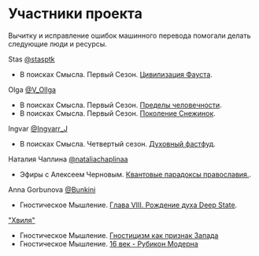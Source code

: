 # Участники проекта

Вычитку и исправление ошибок машинного перевода помогали делать следующие люди и ресурсы.

Stas [@stasptk](https://t.me/stasptk)

- В поисках Смысла. Первый Сезон. [Цивилизация Фауста](/content/InSearchOfMeaning/Season01/faust.md).

Olga [@V_OlIga](https://t.me/V_OlIga)

- В поисках Смысла. Первый Сезон. [Пределы человечности](/content/InSearchOfMeaning/Season01/limits.md).
- В поисках Смысла. Первый Сезон. [Поколение Снежинок](/content/InSearchOfMeaning/Season01/snowflakes.md).

Ingvar [@Ingvarr_J](https://t.me/Ingvarr_J)

- В поисках Смысла. Четвертый сезон. [Духовный фастфуд](/content/InSearchOfMeaning/Season04/dukhovny-fast-food.md).

Наталия Чаплина [@nataliachaplinaa](https://t.me/nataliachaplinaa)

- Эфиры с Алексеем Черновым. [Квантовые парадоксы православия.](/content/Chernov/2024_04_23.md).

Anna Gorbunova [@Bunkini](https://t.me/Bunkini)

- Гностическое Мышление. [Глава VIII. Рождение духа Deep State](/content/GnosticThinking/deep_state.md).

["Хвиля"](https://hvylya.net)

- Гностическое Мышление. [Гностицизм как признак Запада](/content/GnosticThinking/gnosticism.md)
- Гностическое Мышление. [16 век - Рубикон Модерна](/content/GnosticThinking/modern.md)
